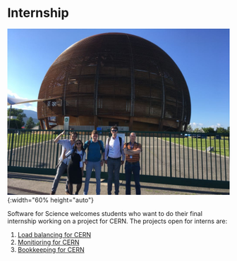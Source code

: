 # Internship


![Image of Yaktocat](/images/interns.jpeg){:width="60% height="auto"}

Software for Science welcomes students who want to do their final internship working on a project for CERN. The projects open for interns are:


1. [Load balancing for CERN](/projects/LoadbalancingCern) 
2. [Monitioring for CERN](/projects/MonitoringCern)
3. [Bookkeeping for CERN](/projects/BookkeepingCern)

